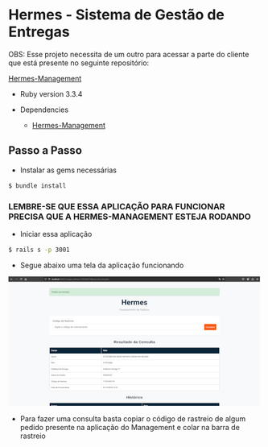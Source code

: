 # Hermes - Sistema de Gestão de Entregas

OBS: Esse projeto necessita de um outro para acessar a parte do cliente que está presente no seguinte repositório:

[Hermes-Management](https://github.com/luzgone/Hermes-Management)

* Ruby version 3.3.4

* Dependencies
  * [Hermes-Management](https://github.com/luzgone/Hermes-Management)

## Passo a Passo

* Instalar as gems necessárias

```bash
$ bundle install
```

### LEMBRE-SE QUE ESSA APLICAÇÃO PARA FUNCIONAR PRECISA QUE A HERMES-MANAGEMENT ESTEJA RODANDO

* Iniciar essa aplicação

```bash
$ rails s -p 3001
```

* Segue abaixo uma tela da aplicação funcionando

![Imagem da aplicação hermes funcionando](/hermes-client.png)

* Para fazer uma consulta basta copiar o código de rastreio de algum pedido presente na aplicação do Management e colar na barra de rastreio
